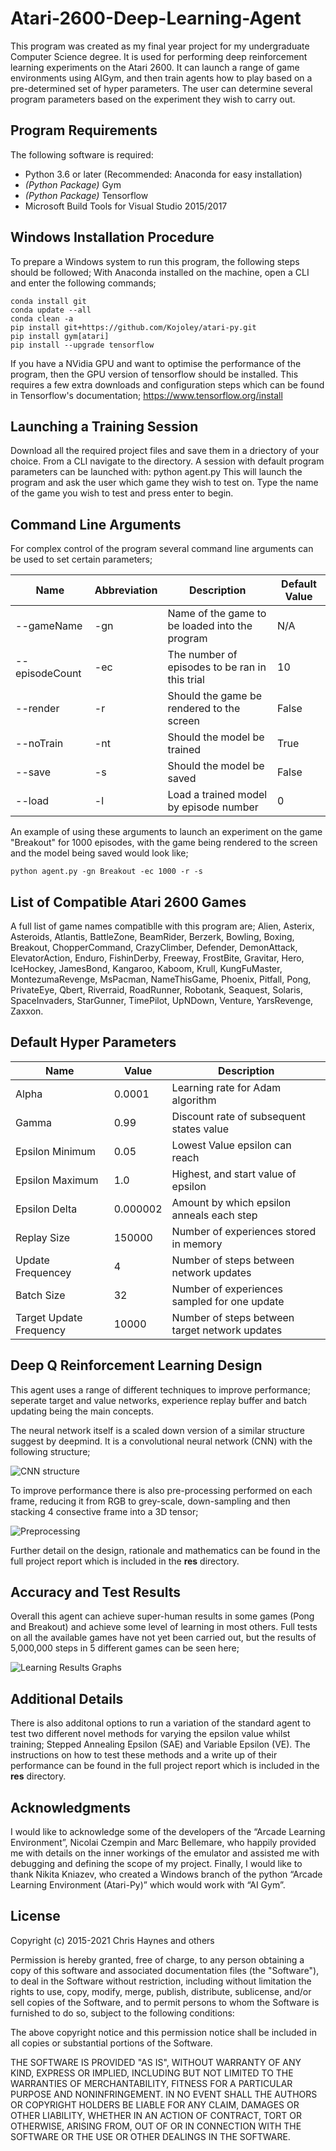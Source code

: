 # Atari-2600-Deep-Learning-Agent
This program was created as my final year project for my undergraduate Computer Science degree. It is used for performing deep reinforcement learning
experiments on the Atari 2600. It can launch a range of game environments using AIGym, and then train agents how to play based on a pre-determined
set of hyper parameters. The user can determine several program parameters based on the experiment they wish to carry out.

## Program Requirements
The following software is required:
* Python 3.6 or later (Recommended: Anaconda for easy installation)
* *(Python Package)* Gym
* *(Python Package)* Tensorflow
* Microsoft Build Tools for Visual Studio 2015/2017

## Windows Installation Procedure
To prepare a Windows system to run this program, the following steps should be followed;
With Anaconda installed on the machine, open a CLI and enter the following commands;
```
conda install git
conda update --all
conda clean -a
pip install git+https://github.com/Kojoley/atari-py.git
pip install gym[atari]
pip install --upgrade tensorflow
```
If you have a NVidia GPU and want to optimise the performance of the program, then the GPU version of tensorflow should be installed. This requires
a few extra downloads and configuration steps which can be found in Tensorflow's documentation;
https://www.tensorflow.org/install

## Launching a Training Session
Download all the required project files and save them in a driectory of your choice. From a CLI navigate to the directory.
A session with default program parameters can be launched with:
    python agent.py
This will launch the program and ask the user which game they wish to test on. Type the name of the game you wish to test and press enter to begin.

## Command Line Arguments
For complex control of the program several command line arguments can be used to set certain parameters;

Name | Abbreviation | Description | Default Value
-----|--------------|-------------|--------------
--gameName | -gn | Name of the game to be loaded into the program | N/A
--episodeCount | -ec | The number of episodes to be ran in this trial | 10
--render | -r | Should the game be rendered to the screen | False
--noTrain | -nt | Should the model be trained | True
--save | -s | Should the model be saved | False
--load | -l | Load a trained model by episode number | 0

An example of using these arguments to launch an experiment on the game "Breakout" for 1000 episodes, with the game being rendered to the screen and
the model being saved would look like;
```
python agent.py -gn Breakout -ec 1000 -r -s
```
    
## List of Compatible Atari 2600 Games
A full list of game names compatiblle with this program are; Alien, Asterix, Asteroids, Atlantis, BattleZone, BeamRider, Berzerk, Bowling, Boxing,
Breakout, ChopperCommand, CrazyClimber, Defender, DemonAttack, ElevatorAction, Enduro, FishinDerby, Freeway, FrostBite, Gravitar, Hero, IceHockey, 
JamesBond, Kangaroo, Kaboom, Krull, KungFuMaster, MontezumaRevenge, MsPacman, NameThisGame, Phoenix, Pitfall, Pong, PrivateEye, Qbert, Riverraid,
RoadRunner, Robotank, Seaquest, Solaris, SpaceInvaders, StarGunner, TimePilot, UpNDown, Venture, YarsRevenge, Zaxxon.

## Default Hyper Parameters
Name | Value | Description 
-----|-------|------------
Alpha | 0.0001 | Learning rate for Adam algorithm
Gamma | 0.99 | Discount rate of subsequent states value
Epsilon Minimum | 0.05 | Lowest Value epsilon can reach
Epsilon Maximum | 1.0 | Highest, and start value of epsilon
Epsilon Delta | 0.000002 | Amount by which epsilon anneals each step
Replay Size | 150000 | Number of experiences stored in memory
Update Frequencey | 4 | Number of steps between network updates
Batch Size | 32 | Number of experiences sampled for one update
Target Update Frequency | 10000 | Number of steps between target network updates

## Deep Q Reinforcement Learning Design
This agent uses a range of different techniques to improve performance; seperate target and value networks, experience replay buffer and batch
updating being the main concepts. 

The neural network itself is a scaled down version of a similar structure suggest by deepmind. It is a convolutional neural network (CNN) with
the following structure;

![CNN structure](https://github.com/ChristopherHaynes/Atari-2600-Deep-Learning-Agent/blob/master/res/nn_structure.png?raw=true)

To improve performance there is also pre-processing performed on each frame, reducing it from RGB to grey-scale, down-sampling and then 
stacking 4 consective frame into a 3D tensor;

![Preprocessing](https://github.com/ChristopherHaynes/Atari-2600-Deep-Learning-Agent/blob/master/res/preprocessing.png?raw=true)

Further detail on the design, rationale and mathematics can be found in the full project report which is included in the __res__ directory.

## Accuracy and Test Results
Overall this agent can achieve super-human results in some games (Pong and Breakout) and achieve some level of learning in most others.
Full tests on all the available games have not yet been carried out, but the results of 5,000,000 steps in 5 different games can be seen
here;

![Learning Results Graphs](https://github.com/ChristopherHaynes/Atari-2600-Deep-Learning-Agent/blob/master/res/results_graphs.png?raw=true)

## Additional Details
There is also additonal options to run a variation of the standard agent to test two different novel methods for varying the epsilon
value whilst training; Stepped Annealing Epsilon (SAE) and Variable Epsilon (VE). The instructions on how to test these methods and a write up
of their performance can be found in the full project report which is included in the __res__ directory.

## Acknowledgments
I would like to acknowledge some of the developers of the “Arcade Learning Environment”, Nicolai Czempin and Marc Bellemare, who happily provided
me with details on the inner workings of the emulator and assisted me with debugging and defining the scope of my project. Finally, I would like
to thank Nikita Kniazev, who created a Windows branch of the python “Arcade Learning Environment (Atari-Py)” which would work with “AI Gym”.

## License
Copyright (c) 2015-2021 Chris Haynes and others

Permission is hereby granted, free of charge, to any person obtaining
a copy of this software and associated documentation files (the
"Software"), to deal in the Software without restriction, including
without limitation the rights to use, copy, modify, merge, publish,
distribute, sublicense, and/or sell copies of the Software, and to
permit persons to whom the Software is furnished to do so, subject to
the following conditions:

The above copyright notice and this permission notice shall be
included in all copies or substantial portions of the Software.

THE SOFTWARE IS PROVIDED "AS IS", WITHOUT WARRANTY OF ANY KIND,
EXPRESS OR IMPLIED, INCLUDING BUT NOT LIMITED TO THE WARRANTIES OF
MERCHANTABILITY, FITNESS FOR A PARTICULAR PURPOSE AND
NONINFRINGEMENT. IN NO EVENT SHALL THE AUTHORS OR COPYRIGHT HOLDERS BE
LIABLE FOR ANY CLAIM, DAMAGES OR OTHER LIABILITY, WHETHER IN AN ACTION
OF CONTRACT, TORT OR OTHERWISE, ARISING FROM, OUT OF OR IN CONNECTION
WITH THE SOFTWARE OR THE USE OR OTHER DEALINGS IN THE SOFTWARE.
